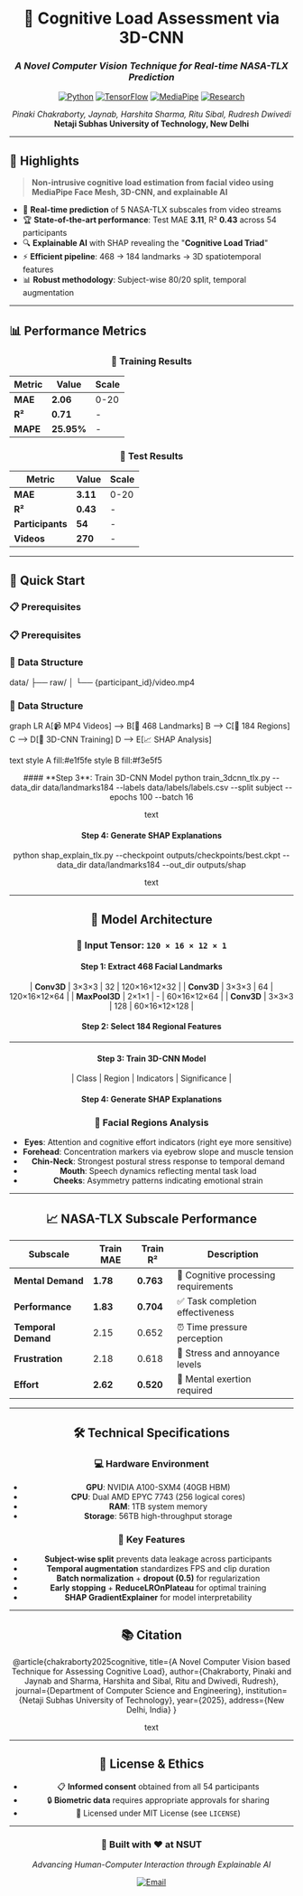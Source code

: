 <div align="center">

# 🧠 **Cognitive Load Assessment via 3D-CNN**

### *A Novel Computer Vision Technique for Real-time NASA-TLX Prediction*

[![Python](https://img.shields.io/badge/Python-3.10+-blue?style=for-the-badge&logo=python&logoColor=white)](https://python.org/)
[![TensorFlow](https://img.shields.io/badge/TensorFlow-2.20.0-orange?style=for-the-badge&logo=tensorflow&logoColor=white)](https://tensorflow.org/)
[![MediaPipe](https://img.shields.io/badge/MediaPipe-0.10.14-green?style=for-the-badge&logo=google&logoColor=white)](https://mediapipe.dev/)
[![Research](https://img.shields.io/badge/Research-NSUT-red?style=for-the-badge&logo=academia&logoColor=white)](https://nsut.ac.in/)

*Pinaki Chakraborty, Jaynab, Harshita Sharma, Ritu Sibal, Rudresh Dwivedi*  
**Netaji Subhas University of Technology, New Delhi**

---

</div>

## 🌟 **Highlights**

> **Non-intrusive cognitive load estimation from facial video using MediaPipe Face Mesh, 3D-CNN, and explainable AI**

- 🎯 **Real-time prediction** of 5 NASA-TLX subscales from video streams
- 🏆 **State-of-the-art performance**: Test MAE **3.11**, R² **0.43** across 54 participants 
- 🔍 **Explainable AI** with SHAP revealing the "**Cognitive Load Triad**"
- ⚡ **Efficient pipeline**: 468 → 184 landmarks → 3D spatiotemporal features
- 📊 **Robust methodology**: Subject-wise 80/20 split, temporal augmentation

---

## 📊 **Performance Metrics**

<div align="center">

### 🎯 **Training Results**
| Metric | Value | Scale |
|--------|-------|-------|
| **MAE** | **2.06** | 0-20 |
| **R²** | **0.71** | - |
| **MAPE** | **25.95%** | - |

### 🔬 **Test Results** 
| Metric | Value | Scale |
|--------|-------|-------|
| **MAE** | **3.11** | 0-20 |
| **R²** | **0.43** | - |
| **Participants** | **54** | - |
| **Videos** | **270** | - |

</div>

---

## 🚀 **Quick Start**

### 📋 **Prerequisites**
### 📋 **Prerequisites**
### 📂 **Data Structure**
data/
├── raw/
│ └── {participant_id}/video.mp4
### 📂 **Data Structure**

graph LR
A[📹 MP4 Videos] --> B[🎯 468 Landmarks]
B --> C[🎨 184 Regions]
C --> D[🧠 3D-CNN Training]
D --> E[📈 SHAP Analysis]

text
style A fill:#e1f5fe
style B fill:#f3e5f5
<div align="center">
#### **Step 3**: Train 3D-CNN Model
python train_3dcnn_tlx.py --data_dir data/landmarks184 --labels data/labels/labels.csv --split subject --epochs 100 --batch 16

text

#### **Step 4**: Generate SHAP Explanations
python shap_explain_tlx.py --checkpoint outputs/checkpoints/best.ckpt --data_dir data/landmarks184 --out_dir outputs/shap

text

---

## 🧬 **Model Architecture**

<div align="center">

### 🎯 **Input Tensor**: `120 × 16 × 12 × 1`
#### **Step 1**: Extract 468 Facial Landmarks
| **Conv3D** | 3×3×3 | 32 | 120×16×12×32 |
| **Conv3D** | 3×3×3 | 64 | 120×16×12×64 |
| **MaxPool3D** | 2×1×1 | - | 60×16×12×64 |
| **Conv3D** | 3×3×3 | 128 | 60×16×12×128 |
#### **Step 2**: Select 184 Regional Features  

</div>

---
#### **Step 3**: Train 3D-CNN Model

<div align="center">

| Class | Region | Indicators | Significance |
#### **Step 4**: Generate SHAP Explanations

</div>

### 📍 **Facial Regions Analysis**
- **Eyes**: Attention and cognitive effort indicators (right eye more sensitive)
- **Forehead**: Concentration markers via eyebrow slope and muscle tension  
- **Chin-Neck**: Strongest postural stress response to temporal demand
- **Mouth**: Speech dynamics reflecting mental task load
- **Cheeks**: Asymmetry patterns indicating emotional strain

---

## 📈 **NASA-TLX Subscale Performance**

<div align="center">

| Subscale | Train MAE | Train R² | Description |
|----------|-----------|----------|-------------|
| **Mental Demand** | **1.78** | **0.763** | 🧠 Cognitive processing requirements |
| **Performance** | **1.83** | **0.704** | ✅ Task completion effectiveness |
| **Temporal Demand** | 2.15 | 0.652 | ⏰ Time pressure perception |
| **Frustration** | 2.18 | 0.618 | 😤 Stress and annoyance levels |
| **Effort** | **2.62** | **0.520** | 💪 Mental exertion required |

</div>

---

## 🛠️ **Technical Specifications**

### 💻 **Hardware Environment**
- **GPU**: NVIDIA A100-SXM4 (40GB HBM)
- **CPU**: Dual AMD EPYC 7743 (256 logical cores)
- **RAM**: 1TB system memory  
- **Storage**: 56TB high-throughput storage

### 🔧 **Key Features**
- **Subject-wise split** prevents data leakage across participants
- **Temporal augmentation** standardizes FPS and clip duration
- **Batch normalization** + **dropout (0.5)** for regularization
- **Early stopping** + **ReduceLROnPlateau** for optimal training
- **SHAP GradientExplainer** for model interpretability

---

## 📚 **Citation**

@article{chakraborty2025cognitive,
title={A Novel Computer Vision based Technique for Assessing Cognitive Load},
author={Chakraborty, Pinaki and Jaynab and Sharma, Harshita and Sibal, Ritu and Dwivedi, Rudresh},
journal={Department of Computer Science and Engineering},
institution={Netaji Subhas University of Technology},
year={2025},
address={New Delhi, India}
}

text

---

## 📄 **License & Ethics**

- 📋 **Informed consent** obtained from all 54 participants
- 🔒 **Biometric data** requires appropriate approvals for sharing
- 📜 Licensed under MIT License (see `LICENSE`)

---

<div align="center">

### 🌟 **Built with ❤️ at NSUT**

*Advancing Human-Computer Interaction through Explainable AI*

[![Email](https://img.shields.io/badge/Contact-pinaki.chakraborty%40nsut.ac.in-blue?style=for-the-badge&logo=gmail&logoColor=white)](mailto:pinaki.chakraborty@nsut.ac.in)

</div>